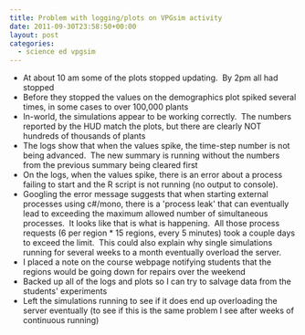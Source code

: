 ```yaml
---
title: Problem with logging/plots on VPGsim activity
date: 2011-09-30T23:58:50+00:00
layout: post
categories:
  - science ed vpgsim
---
```

  * At about 10 am some of the plots stopped updating.  By 2pm all had stopped
  * Before they stopped the values on the demographics plot spiked several times, in some cases to over 100,000 plants
  * In-world, the simulations appear to be working correctly.  The numbers reported by the HUD match the plots, but there are clearly NOT hundreds of thousands of plants
  * The logs show that when the values spike, the time-step number is not being advanced.  The new summary is running without the numbers from the previous summary being cleared first
  * On the logs, when the values spike, there is an error about a process failing to start and the R script is not running (no output to console).
  * Googling the error message suggests that when starting external processes using c#/mono, there is a 'process leak' that can eventually lead to exceeding the maximum allowed number of simultaneous processes.  It looks like that is what is happening.  All those process requests (6 per region * 15 regions, every 5 minutes) took a couple days to exceed the limit.  This could also explain why single simulations running for several weeks to a month eventually overload the server.
  * I placed a note on the course webpage notifying students that the regions would be going down for repairs over the weekend
  * Backed up all of the logs and plots so I can try to salvage data from the students' experiments
  * Left the simulations running to see if it does end up overloading the server eventually (to see if this is the same problem I see after weeks of continuous running)
